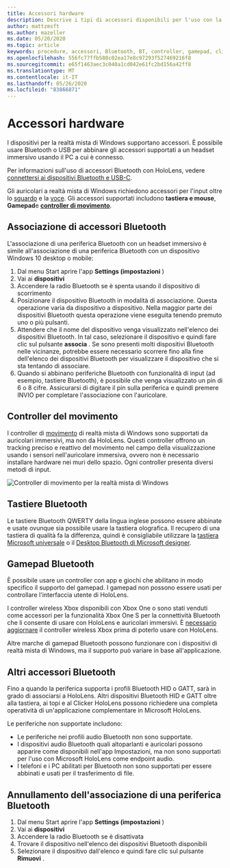 ```yaml
---
title: Accessori hardware
description: Descrive i tipi di accessori disponibili per l'uso con la realtà mista di Windows e come configurarli.
author: mattzmsft
ms.author: mazeller
ms.date: 05/20/2020
ms.topic: article
keywords: procedure, accessori, Bluetooth, BT, controller, gamepad, clicker, Xbox
ms.openlocfilehash: 556fc77ffb588c02ea17e8c97293f527469216f8
ms.sourcegitcommit: e65f1463aec3c040a1cd042e61fc2bd156a42ff8
ms.translationtype: MT
ms.contentlocale: it-IT
ms.lasthandoff: 05/26/2020
ms.locfileid: "83866871"
---
```

# <a name="hardware-accessories"></a>Accessori hardware

I dispositivi per la realtà mista di Windows supportano accessori. È possibile usare Bluetooth o USB per abbinare gli accessori supportati a un headset immersivo usando il PC a cui è connesso.

Per informazioni sull'uso di accessori Bluetooth con HoloLens, vedere [connettersi ai dispositivi Bluetooth e USB-C](https://docs.microsoft.com/hololens/hololens-connect-devices).

Gli auricolari a realtà mista di Windows richiedono accessori per l'input oltre lo [sguardo](gaze-and-commit.md) e la [voce](voice-input.md). Gli accessori supportati includono **tastiera e mouse**, **Gamepad**e **[controller di movimento](motion-controllers.md)**.

## <a name="pairing-bluetooth-accessories"></a>Associazione di accessori Bluetooth

L'associazione di una periferica Bluetooth con un headset immersivo è simile all'associazione di una periferica Bluetooth con un dispositivo Windows 10 desktop o mobile:

1. Dal menu Start aprire l'app **Settings (impostazioni** )
2. Vai ai **dispositivi**
3. Accendere la radio Bluetooth se è spenta usando il dispositivo di scorrimento
4. Posizionare il dispositivo Bluetooth in modalità di associazione. Questa operazione varia da dispositivo a dispositivo. Nella maggior parte dei dispositivi Bluetooth questa operazione viene eseguita tenendo premuto uno o più pulsanti.
5. Attendere che il nome del dispositivo venga visualizzato nell'elenco dei dispositivi Bluetooth. In tal caso, selezionare il dispositivo e quindi fare clic sul pulsante **associa** . Se sono presenti molti dispositivi Bluetooth nelle vicinanze, potrebbe essere necessario scorrere fino alla fine dell'elenco dei dispositivi Bluetooth per visualizzare il dispositivo che si sta tentando di associare.
6. Quando si abbinano periferiche Bluetooth con funzionalità di input (ad esempio, tastiere Bluetooth), è possibile che venga visualizzato un pin di 6 o 8 cifre. Assicurarsi di digitare il pin sulla periferica e quindi premere INVIO per completare l'associazione con l'auricolare.

## <a name="motion-controllers"></a>Controller del movimento

I controller di [movimento](motion-controllers.md) di realtà mista di Windows sono supportati da auricolari immersivi, ma non da HoloLens. Questi controller offrono un tracking preciso e reattivo del movimento nel campo della visualizzazione usando i sensori nell'auricolare immersiva, ovvero non è necessario installare hardware nei muri dello spazio. Ogni controller presenta diversi metodi di input.

![Controller di movimento per la realtà mista di Windows](images/winmr-ck-1080x1080-350px.jpg)

## <a name="bluetooth-keyboards"></a>Tastiere Bluetooth

Le tastiere Bluetooth QWERTY della lingua inglese possono essere abbinate e usate ovunque sia possibile usare la tastiera olografica. Il recupero di una tastiera di qualità fa la differenza, quindi è consigliabile utilizzare la [tastiera Microsoft universale](https://www.microsoft.com/accessories/products/keyboards/universal-foldable-keyboard/gu5-00001) o il [Desktop Bluetooth di Microsoft designer](https://www.microsoft.com/accessories/products/keyboards/designer-bluetooth-desktop/7n9-00001).

## <a name="bluetooth-gamepads"></a>Gamepad Bluetooth

È possibile usare un controller con app e giochi che abilitano in modo specifico il supporto del gamepad. I gamepad non possono essere usati per controllare l'interfaccia utente di HoloLens.

I controller wireless Xbox disponibili con Xbox One o sono stati venduti come accessori per la funzionalità Xbox One S per la connettività Bluetooth che li consente di usare con HoloLens e auricolari immersivi. È [necessario aggiornare](https://support.xbox.com/xbox-one/accessories/update-controller-for-stereo-headset-adapter) il controller wireless Xbox prima di poterlo usare con HoloLens.

Altre marche di gamepad Bluetooth possono funzionare con i dispositivi di realtà mista di Windows, ma il supporto può variare in base all'applicazione.

## <a name="other-bluetooth-accessories"></a>Altri accessori Bluetooth

Fino a quando la periferica supporta i profili Bluetooth HID o GATT, sarà in grado di associarsi a HoloLens. Altri dispositivi Bluetooth HID e GATT oltre alla tastiera, ai topi e al Clicker HoloLens possono richiedere una completa operatività di un'applicazione complementare in Microsoft HoloLens.

Le periferiche non supportate includono:

* Le periferiche nei profili audio Bluetooth non sono supportate.
* I dispositivi audio Bluetooth quali altoparlanti e auricolari possono apparire come disponibili nell'app Impostazioni, ma non sono supportati per l'uso con Microsoft HoloLens come endpoint audio.
* I telefoni e i PC abilitati per Bluetooth non sono supportati per essere abbinati e usati per il trasferimento di file.

## <a name="unpairing-a-bluetooth-peripheral"></a>Annullamento dell'associazione di una periferica Bluetooth

1. Dal menu Start aprire l'app **Settings (impostazioni** )
2. Vai ai **dispositivi**
3. Accendere la radio Bluetooth se è disattivata
4. Trovare il dispositivo nell'elenco dei dispositivi Bluetooth disponibili
5. Selezionare il dispositivo dall'elenco e quindi fare clic sul pulsante **Rimuovi** .

